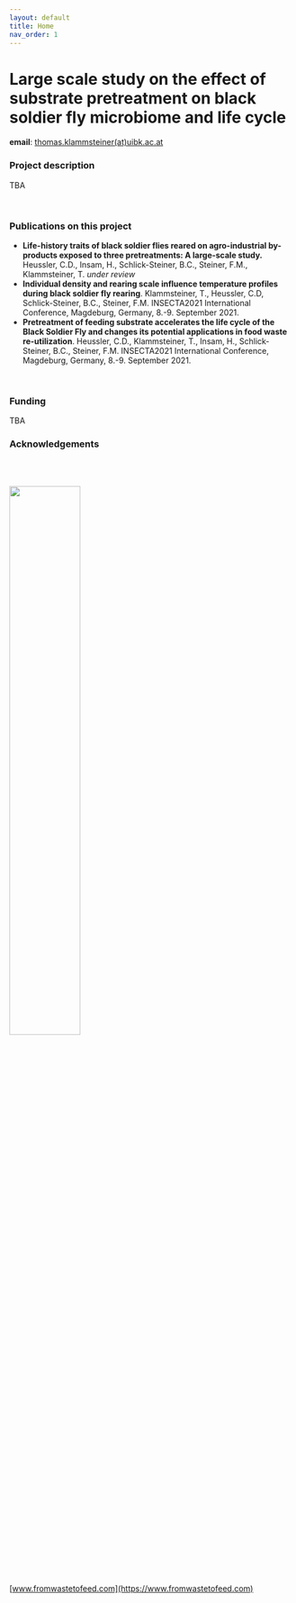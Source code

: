 ```yaml
---
layout: default
title: Home
nav_order: 1
---
```


# Large scale study on the effect of substrate pretreatment on black soldier fly microbiome and life cycle


**email**: [thomas.klammsteiner(at)uibk.ac.at](mailto:thomas.klammsteiner@uibk.ac.at)  


### Project description  
TBA

<br/>

### Publications on this project
- **Life-history traits of black soldier flies reared on agro-industrial by-products exposed to three pretreatments: A large-scale study.** Heussler, C.D., Insam, H., Schlick-Steiner, B.C., Steiner, F.M., Klammsteiner, T. *under review*  
- **Individual density and rearing scale influence temperature profiles during black soldier fly rearing**. Klammsteiner, T., Heussler, C.D, Schlick-Steiner, B.C., Steiner, F.M. INSECTA2021 International Conference, Magdeburg, Germany, 8.-9. September 2021.  
- **Pretreatment of feeding substrate accelerates the life cycle of the Black Soldier Fly and changes its potential applications in food waste re-utilization**. Heussler, C.D., Klammsteiner, T., Insam, H., Schlick-Steiner, B.C., Steiner, F.M. INSECTA2021 International Conference, Magdeburg, Germany, 8.-9. September 2021.  

<br/>

### Funding
TBA
<br/>

### Acknowledgements  

<br/>
<br/>

<a href="https://www.fromwastetofeed.com"><img src="https://raw.githubusercontent.com/tklammsteiner/fromwastetofeed/gh-pages/media/header-logo.png" width="50%"/></a>  
[www.fromwastetofeed.com](https://www.fromwastetofeed.com)

<br/>